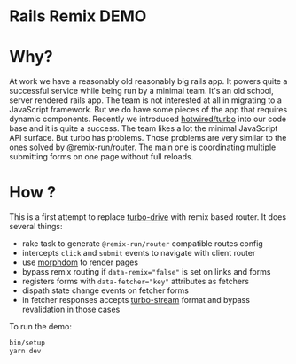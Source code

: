 # Rails Remix DEMO

# Why?

At work we have a reasonably old reasonably big rails app. It powers quite a successful service while being run by a minimal team. It's an old school, server rendered rails app. The team is not interested at all in migrating to a JavaScript framework. But we do have some pieces of the app that requires dynamic components. Recently we introduced [hotwired/turbo](https://hotwired.dev) into our code base and it is quite a success. The team likes a lot the minimal JavaScript API surface. But turbo has problems. Those problems are very similar to the ones solved by @remix-run/router. The main one is coordinating multiple submitting forms on one page without full reloads.

# How ?

This is a first attempt to replace [turbo-drive](https://turbo.hotwired.dev/handbook/drive) with remix based router. It does several things:
 - rake task to generate `@remix-run/router` compatible routes config
 - intercepts `click` and `submit` events to navigate with client router
 - use [morphdom](https://github.com/patrick-steele-idem/morphdom) to render pages
 - bypass remix routing if `data-remix="false"` is set on links and forms
 - registers forms with `data-fetcher="key"` attributes as fetchers
 - dispath state change events on fetcher forms
 - in fetcher responses accepts [turbo-stream](https://turbo.hotwired.dev/handbook/streams) format and bypass revalidation in those cases

To run the demo:

```bash
bin/setup
yarn dev
```
